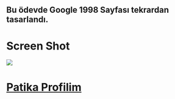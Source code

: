 ## Bu ödevde Google 1998 Sayfası tekrardan tasarlandı.
# Screen Shot
![](google.png)
# [Patika Profilim](https://app.patika.dev/kagancelikm)